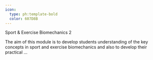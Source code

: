 ```yaml
---
icon:
  type: ph:template-bold
  color: 607D8B
---
```

Sport & Exercise Biomechanics 2

The aim of this module is to develop students understanding of the key concepts in sport and exercise biomechanics and also to develop their practical ... 

